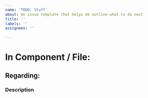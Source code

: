 ```yaml
---
name: 'TODO: Stuff'
about: An issue template that helps me outline what to do next
title: ''
labels: ''
assignees: ''

---
```


# In Component / File:
## Regarding:
### Description
